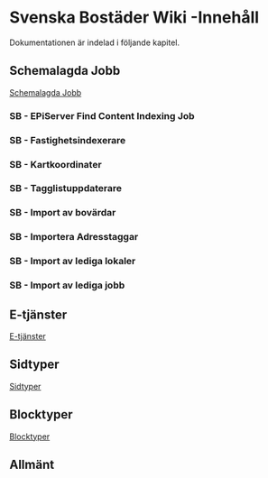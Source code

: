 <!-- TITLE: Svenska Bostäder Wiki -->
<!-- SUBTITLE: Dokumentation av SvenskaBostäder.se -->

# Svenska Bostäder Wiki -Innehåll
Dokumentationen är indelad i följande kapitel.
## Schemalagda Jobb
[Schemalagda Jobb](http://mywiki/schemalagda-jobb#schemalagda-jobb)
### SB - EPiServer Find Content Indexing Job

### SB - Fastighetsindexerare

### SB - Kartkoordinater

### SB - Tagglistuppdaterare

### SB - Import av bovärdar

### SB - Importera Adresstaggar

### SB - Import av lediga lokaler

### SB - Import av lediga jobb
## E-tjänster
[E-tjänster](http://mywiki/e-tjanster#e-tjanster)
## Sidtyper
[Sidtyper](http://mywiki/sidtyper#sidtyper)
## Blocktyper
[Blocktyper](http://mywiki/blocktyper#blocktyper)
## Allmänt